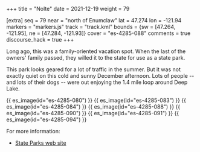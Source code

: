 +++
title = "Nolte"
date = 2021-12-19
weight = 79

[extra]
seq = 79
near = "north of Enumclaw"
lat = 47.274
lon = -121.94
markers = "markers.js"
track = "track.kml"
bounds = {sw = [47.264, -121.95], ne = [47.284, -121.93]}
cover = "es-4285-088"
comments = true
discourse_hack = true
+++

Long ago, this was a family-oriented vacation spot. When the last of the owners' family passed, they willed it to the state for use as a state park.

<!-- more -->

This park looks geared for a lot of traffic in the summer. But it was not exactly quiet on this cold and sunny December afternoon. Lots of people -- and lots of their dogs -- were out enjoying the 1.4 mile loop around Deep Lake.

{{ es_image(id="es-4285-080") }}
{{ es_image(id="es-4285-083") }}
{{ es_image(id="es-4285-084") }}
{{ es_image(id="es-4285-088") }}
{{ es_image(id="es-4285-090") }}
{{ es_image(id="es-4285-091") }}
{{ es_image(id="es-4285-094") }}

For more information:

* [State Parks web site](https://parks.state.wa.us/552/Nolte)
